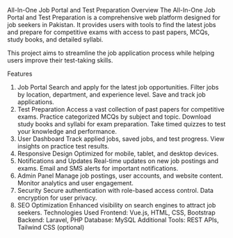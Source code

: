 All-In-One Job Portal and Test Preparation
Overview
The All-In-One Job Portal and Test Preparation is a comprehensive web platform designed for job seekers in Pakistan. It provides users with tools to find the latest jobs and prepare for competitive exams with access to past papers, MCQs, study books, and detailed syllabi.

This project aims to streamline the job application process while helping users improve their test-taking skills.

Features
1. Job Portal
Search and apply for the latest job opportunities.
Filter jobs by location, department, and experience level.
Save and track job applications.
2. Test Preparation
Access a vast collection of past papers for competitive exams.
Practice categorized MCQs by subject and topic.
Download study books and syllabi for exam preparation.
Take timed quizzes to test your knowledge and performance.
3. User Dashboard
Track applied jobs, saved jobs, and test progress.
View insights on practice test results.
4. Responsive Design
Optimized for mobile, tablet, and desktop devices.
5. Notifications and Updates
Real-time updates on new job postings and exams.
Email and SMS alerts for important notifications.
6. Admin Panel
Manage job postings, user accounts, and website content.
Monitor analytics and user engagement.
7. Security
Secure authentication with role-based access control.
Data encryption for user privacy.
8. SEO Optimization
Enhanced visibility on search engines to attract job seekers.
Technologies Used
Frontend: Vue.js, HTML, CSS, Bootstrap
Backend: Laravel, PHP
Database: MySQL
Additional Tools: REST APIs, Tailwind CSS (optional)
